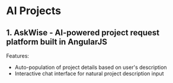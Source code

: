 # AI Projects

## 1. AskWise - AI-powered project request platform built in AngularJS

Features:
- Auto-population of project details based on user's description
- Interactive chat interface for natural project description input
